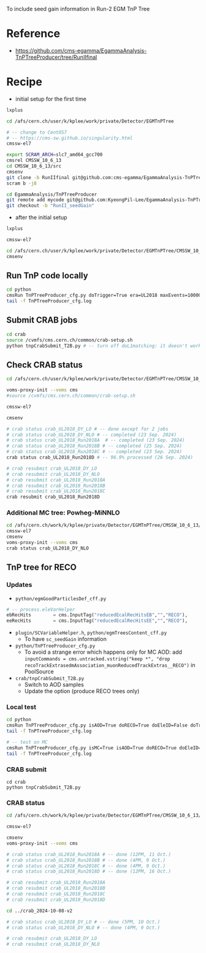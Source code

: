 To include seed gain information in Run-2 EGM TnP Tree

# Reference

* https://github.com/cms-egamma/EgammaAnalysis-TnPTreeProducer/tree/RunIIfinal

# Recipe

* initial setup for the first time

```bash
lxplus

cd /afs/cern.ch/user/k/kplee/work/private/Detector/EGMTnPTree

# -- change to CentOS7
# -- https://cms-sw.github.io/singularity.html
cmssw-el7

export SCRAM_ARCH=slc7_amd64_gcc700
cmsrel CMSSW_10_6_13
cd CMSSW_10_6_13/src
cmsenv
git clone -b RunIIfinal git@github.com:cms-egamma/EgammaAnalysis-TnPTreeProducer.git EgammaAnalysis/TnPTreeProducer
scram b -j8

cd EgammaAnalysis/TnPTreeProducer
git remote add mycode git@github.com:KyeongPil-Lee/EgammaAnalysis-TnPTreeProducer.git
git checkout -b "RunII_seedGain"

```

* after the initial setup

```bash
lxplus

cmssw-el7

cd /afs/cern.ch/user/k/kplee/work/private/Detector/EGMTnPTree/CMSSW_10_6_13/src/EgammaAnalysis/TnPTreeProducer
cmsenv
```

## Run TnP code locally

```bash
cd python
cmsRun TnPTreeProducer_cfg.py doTrigger=True era=UL2018 maxEvents=10000 >&TnPTreeProducer_cfg.log& \
tail -f TnPTreeProducer_cfg.log

```



## Submit CRAB jobs

```bash
cd crab
source /cvmfs/cms.cern.ch/common/crab-setup.sh
python tnpCrabSubmit_T2B.py # -- turn off doL1matching: it doesn't work if doL1matching=True...

```



## Check CRAB status

```bash
cd /afs/cern.ch/user/k/kplee/work/private/Detector/EGMTnPTree/CMSSW_10_6_13/src/EgammaAnalysis/TnPTreeProducer/crab/crab_2024-09-19

voms-proxy-init --voms cms
#source /cvmfs/cms.cern.ch/common/crab-setup.sh

cmssw-el7

cmsenv

# crab status crab_UL2018_DY_LO # -- done except for 2 jobs
# crab status crab_UL2018_DY_NLO # -- completed (23 Sep. 2024)
# crab status crab_UL2018_Run2018A  # -- completed (23 Sep. 2024)
# crab status crab_UL2018_Run2018B # -- completed (25 Sep. 2024)
# crab status crab_UL2018_Run2018C # -- completed (23 Sep. 2024)
crab status crab_UL2018_Run2018D # -- 96.9% processed (26 Sep. 2024)

# crab resubmit crab_UL2018_DY_LO
# crab resubmit crab_UL2018_DY_NLO
# crab resubmit crab_UL2018_Run2018A
# crab resubmit crab_UL2018_Run2018B
# crab resubmit crab_UL2018_Run2018C
crab resubmit crab_UL2018_Run2018D
```

### Additional MC tree: Powheg-MiNNLO

```bash
cd /afs/cern.ch/work/k/kplee/private/Detector/EGMTnPTree/CMSSW_10_6_13/src/EgammaAnalysis/TnPTreeProducer/crab/crab_2024-11-06
cmssw-el7
cmsenv
voms-proxy-init --voms cms
crab status crab_UL2018_DY_NLO
```





## TnP tree for RECO

### Updates

* `python/egmGoodParticlesDef_cff.py`

```python
# -- process.eleVarHelper
ebRecHits        = cms.InputTag("reducedEcalRecHitsEB","","RECO"),
eeRecHits        = cms.InputTag("reducedEcalRecHitsEE","","RECO"),
```

* `plugin/SCVariableHelper.h`, `python/egmTreesContent_cff.py`
  * To have `sc_seedGain` information
* `python/TnPTreeProducer_cfg.py`
  * To avoid a strange error which happens only for MC AOD:
    add `inputCommands = cms.untracked.vstring("keep *", "drop recoTrackExtrasedmAssociation_muonReducedTrackExtras__RECO")` in PoolSource
* `crab/tnpCrabSubmit_T2B.py`
  * Switch to AOD samples
  * Update the option (produce RECO trees only)

### Local test

```bash
cd python
cmsRun TnPTreeProducer_cfg.py isAOD=True doRECO=True doEleID=False doTrigger=False era=UL2018 maxEvents=10000 >&TnPTreeProducer_cfg.log& \
tail -f TnPTreeProducer_cfg.log

# -- test on MC
cmsRun TnPTreeProducer_cfg.py isMC=True isAOD=True doRECO=True doEleID=False doTrigger=False era=UL2018 maxEvents=1000 >&TnPTreeProducer_cfg.log& \
tail -f TnPTreeProducer_cfg.log
```

### CRAB submit

```
cd crab
python tnpCrabSubmit_T2B.py
```

### CRAB status

```bash
cd /afs/cern.ch/work/k/kplee/private/Detector/EGMTnPTree/CMSSW_10_6_13/src/EgammaAnalysis/TnPTreeProducer/crab/crab_2024-10-08

cmssw-el7

cmsenv
voms-proxy-init --voms cms

# crab status crab_UL2018_Run2018A # -- done (12PM, 11 Oct.)
# crab status crab_UL2018_Run2018B # -- done (4PM, 9 Oct.)
# crab status crab_UL2018_Run2018C # -- done (4PM, 9 Oct.)
# crab status crab_UL2018_Run2018D # -- done (12PM, 16 Oct.)

# crab resubmit crab_UL2018_Run2018A
# crab resubmit crab_UL2018_Run2018B
# crab resubmit crab_UL2018_Run2018C
# crab resubmit crab_UL2018_Run2018D

cd ../crab_2024-10-08-v2

# crab status crab_UL2018_DY_LO # -- done (5PM, 10 Oct.)
# crab status crab_UL2018_DY_NLO # -- done (4PM, 9 Oct.)

# crab resubmit crab_UL2018_DY_LO
# crab resubmit crab_UL2018_DY_NLO
```


